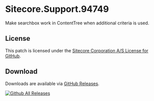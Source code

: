 # Sitecore.Support.94749
Make searchbox work in ContentTree when additional criteria is used.

## License  
This patch is licensed under the [Sitecore Corporation A/S License for GitHub](https://github.com/sitecoresupport/Sitecore.Support.94749/blob/master/LICENSE).  

## Download  
Downloads are available via [GitHub Releases](https://github.com/sitecoresupport/Sitecore.Support.94749/releases).  

[![Github All Releases](https://img.shields.io/github/downloads/SitecoreSupport/Sitecore.Support.94749/total.svg)](https://github.com/SitecoreSupport/Sitecore.Support.94749/releases)
